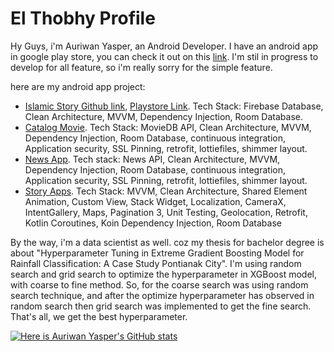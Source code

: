 # El Thobhy Profile

Hy Guys, i'm Auriwan Yasper, an Android Developer. I have an android app in google play store, you can check it out on this [link](https://play.google.com/store/apps/dev?id=4731263920961188643). I'm stil in progress to develop for all feature, so i'm really sorry for the simple feature. 

here are my android app project:
- [Islamic Story Github link](https://github.com/elthobhy-studio/islamic-story-android), [Playstore Link](https://play.google.com/store/apps/details?id=com.aljebrastudio.islamicstory). Tech Stack: Firebase Database, Clean Architecture, MVVM, Dependency Injection, Room Database. 
- [Catalog Movie](https://github.com/el-thobhy/Catalog-Movie). Tech Stack: MovieDB API, Clean Architecture, MVVM, Dependency Injection, Room Database, continuous integration, Application security, SSL Pinning, retrofit, lottiefiles, shimmer layout.
- [News App](https://github.com/el-thobhy/News-App). Tech stack: News API, Clean Architecture, MVVM, Dependency Injection, Room Database, continuous integration, Application security, SSL Pinning, retrofit, lottiefiles, shimmer layout.
- [Story Apps](https://github.com/el-thobhy/Story-App.git). Tech Stack: MVVM, Clean Architecture, Shared Element Animation, Custom View, Stack Widget, Localization, CameraX, IntentGallery, Maps, Pagination 3, Unit Testing, Geolocation, Retrofit, Kotlin Coroutines, Koin Dependency Injection, Room Database

By the way, i'm a data scientist as well. coz my thesis for bachelor degree is about "Hyperparameter Tuning in Extreme Gradient Boosting Model for Rainfall Classification: A Case Study Pontianak City". I'm using random search and grid search to optimize the hyperparameter in XGBoost model, with coarse to fine method. So, for the coarse search was using random search technique, and after the optimize hyperparameter has observed in random search then grid search was implemented to get the fine search. That's all, we get the best hyperparameter.




[![Here is Auriwan Yasper's GitHub stats](https://github-readme-stats.vercel.app/api?username=el-thobhy)](https://github.com/el-thobhy/github-readme-stats)

